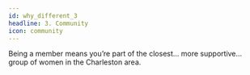 ```yaml
---
id: why_different_3
headline: 3. Community
icon: community
---
```


Being a member means you’re part of the closest… more supportive… group of women in the Charleston area.
